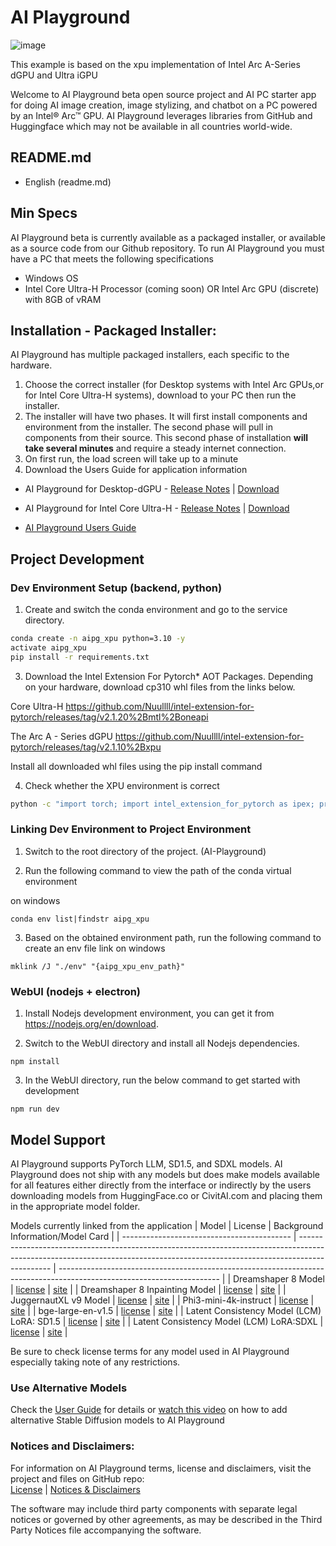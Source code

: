 # AI Playground

![image](https://github.com/user-attachments/assets/66086f2c-216e-4a79-8ff9-01e04db7e71d)

This example is based on the xpu implementation of Intel Arc A-Series dGPU and Ultra iGPU

Welcome to AI Playground beta open source project and AI PC starter app for doing AI image creation, image stylizing, and chatbot on a PC powered by an Intel® Arc™ GPU.  AI Playground leverages libraries from GitHub and Huggingface which may not be available in all countries world-wide.

## README.md
- English (readme.md)

## Min Specs
AI Playground beta is currently available as a packaged installer, or available as a source code from our Github repository.  To run AI Playground you must have a PC that meets the following specifications

*	Windows OS
*	Intel Core Ultra-H Processor (coming soon) OR Intel Arc GPU (discrete) with 8GB of vRAM

## Installation - Packaged Installer: 
AI Playground has multiple packaged installers, each specific to the hardware. 
1. Choose the correct installer (for Desktop systems with Intel Arc GPUs,or for Intel Core Ultra-H systems), download to your PC then run the installer.
2. The installer will have two phases.  It will first install components and environment from the installer. The second phase will pull in components from their source. </b >
This second phase of installation **will take several minutes** and require a steady internet connection.
3. On first run, the load screen will take up to a minute
4. Download the Users Guide for application information

*	AI Playground for Desktop-dGPU - [Release Notes](https://github.com/intel/AI-Playground/releases/tag/v1.01beta) | [Download](https://github.com/intel/AI-Playground/releases/download/v1.01beta/AI.Playground-v1.01b-Desktop_dGPU.exe) 

*	AI Playground for Intel Core Ultra-H  - [Release Notes](https://github.com/intel/AI-Playground/releases/tag/v1.01beta.mtl) | [Download](https://github.com/intel/AI-Playground/releases/download/v1.01beta.mtl/AI.Playground-v1.01b-Mobile_MTL-H.exe) 

*	[AI Playground Users Guide](https://github.com/intel/ai-playground/blob/main/AI%20Playground%20Users%20Guide.pdf)


## Project Development
### Dev Environment Setup (backend, python)

1. Create and switch the conda environment and go to the service directory.
```cmd
conda create -n aipg_xpu python=3.10 -y
activate aipg_xpu
pip install -r requirements.txt
```

3. Download the Intel Extension For Pytorch* AOT Packages. Depending on your hardware, download cp310 whl files from the links below.

Core Ultra-H https://github.com/Nuullll/intel-extension-for-pytorch/releases/tag/v2.1.20%2Bmtl%2Boneapi

The Arc A - Series dGPU https://github.com/Nuullll/intel-extension-for-pytorch/releases/tag/v2.1.10%2Bxpu

Install all downloaded whl files using the pip install command

4. Check whether the XPU environment is correct
```cmd
python -c "import torch; import intel_extension_for_pytorch as ipex; print(torch.version); print(ipex.version); [print(f'[{i}]: {torch.xpu.get_device_properties(i)}') for i in range(torch.xpu.device_count())];"
```


### Linking Dev Environment to Project Environment

1. Switch to the root directory of the project. (AI-Playground)

2. Run the following command to view the path of the conda virtual environment

on windows
```
conda env list|findstr aipg_xpu
```

3. Based on the obtained environment path, run the following command to create an env file link
on windows
```
mklink /J "./env" "{aipg_xpu_env_path}"
```

### WebUI (nodejs + electron)

1. Install Nodejs development environment, you can get it from https://nodejs.org/en/download.

2. Switch to the WebUI directory and install all Nodejs dependencies. 
```
npm install
```

3. In the WebUI directory, run the below command to get started with development
```
npm run dev
```

## Model Support
AI Playground supports PyTorch LLM, SD1.5, and SDXL models. AI Playground does not ship with any models but does make  models available for all features either directly from the interface or indirectly by the users downloading models from HuggingFace.co or CivitAI.com and placing them in the appropriate model folder. 

Models currently linked from the application 
| Model                                      | License                                                                                                                                                                      | Background Information/Model Card                                                                                      |
| ------------------------------------------ | ---------------------------------------------------------------------------------------------------------------------------------------------------------------------------- | ---------------------------------------------------------------------------------------------------------------------- |
| Dreamshaper 8 Model                        | [license](https://huggingface.co/spaces/CompVis/stable-diffusion-license)                                             | [site](https://huggingface.co/Lykon/dreamshaper-8)                               |
| Dreamshaper 8 Inpainting Model             | [license](https://huggingface.co/spaces/CompVis/stable-diffusion-license)                                             | [site](https://huggingface.co/Lykon/dreamshaper-8-inpainting)         |
| JuggernautXL v9 Model                      | [license](https://huggingface.co/spaces/CompVis/stable-diffusion-license)                                             | [site](https://huggingface.co/RunDiffusion/Juggernaut-XL-v9)           |
| Phi3-mini-4k-instruct                      | [license](https://huggingface.co/microsoft/Phi-3-mini-4k-instruct/resolve/main/LICENSE)                 | [site](https://huggingface.co/microsoft/Phi-3-mini-4k-instruct)     |
| bge-large-en-v1.5                          | [license](https://huggingface.co/datasets/choosealicense/licenses/blob/main/markdown/mit.md)                 | [site](https://huggingface.co/BAAI/bge-large-en-v1.5)                         |
| Latent Consistency Model (LCM) LoRA: SD1.5 | [license](https://huggingface.co/stabilityai/stable-diffusion-xl-base-1.0/blob/main/LICENSE.md) | [site](https://huggingface.co/latent-consistency/lcm-lora-sdv1-5) |
| Latent Consistency Model (LCM) LoRA:SDXL   | [license](https://huggingface.co/stabilityai/stable-diffusion-xl-base-1.0/blob/main/LICENSE.md) | [site](https://huggingface.co/latent-consistency/lcm-lora-sdxl)     |

Be sure to check license terms for any model used in AI Playground especially taking note of any restrictions.

### Use Alternative Models
Check the [User Guide](https://github.com/intel/ai-playground/blob/main/AI%20Playground%20Users%20Guide.pdf) for details or [watch this video](https://www.youtube.com/watch?v=1FXrk9Xcx2g) on how to add alternative Stable Diffusion models to AI Playground

### Notices and Disclaimers: 
For information on AI Playground terms, license and disclaimers, visit the project and files on GitHub repo:</br >
[License](https://github.com/intel/ai-playground/blob/main/LICENSE) | [Notices & Disclaimers](https://github.com/intel/ai-playground/blob/main/notices-disclaimers.md)

The software may include third party components with separate legal notices or governed by other agreements, as may be described in the Third Party Notices file accompanying the software.

